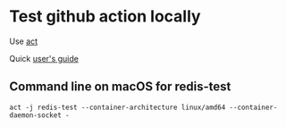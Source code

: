 # Test github action locally

Use [act](https://github.com/nektos/act)

Quick [user's guide](https://www.freecodecamp.org/news/how-to-run-github-actions-locally/)

## Command line on macOS for redis-test

```properties
act -j redis-test --container-architecture linux/amd64 --container-daemon-socket -
```
